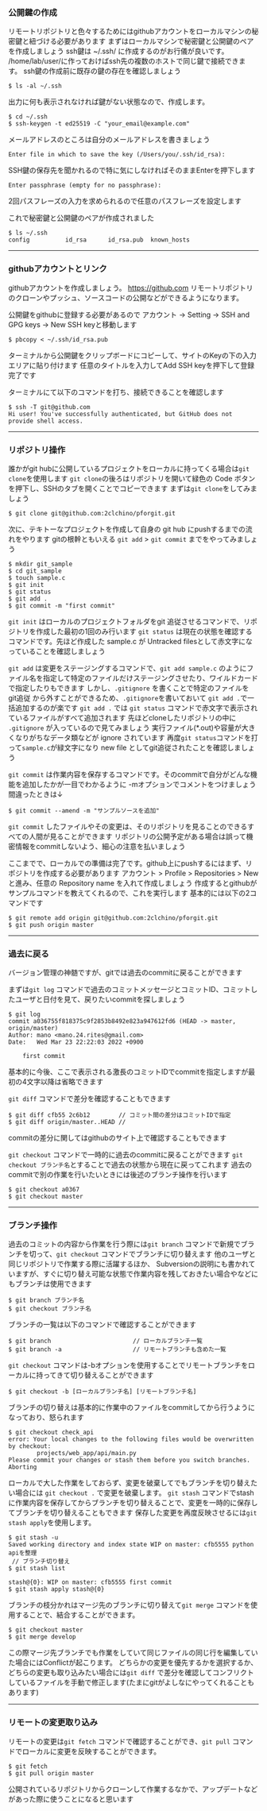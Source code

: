 <h3>公開鍵の作成</h3>

リモートリポジトリと色々するためにはgithubアカウントをローカルマシンの秘密鍵と紐づける必要があります
まずはローカルマシンで秘密鍵と公開鍵のペアを作成しましょう
ssh鍵は ~/.ssh/ に作成するのがお行儀が良いです。
/home/lab/user/に作っておけばssh先の複数のホストで同じ鍵で接続できます。
ssh鍵の作成前に既存の鍵の存在を確認しましょう
```
$ ls -al ~/.ssh
```
出力に何も表示されなければ鍵がない状態なので、作成します。
```
$ cd ~/.ssh
$ ssh-keygen -t ed25519 -C "your_email@example.com"
```
メールアドレスのところは自分のメールアドレスを書きましょう
```
Enter file in which to save the key (/Users/you/.ssh/id_rsa):
```
SSH鍵の保存先を聞かれるので特に気にしなければそのままEnterを押下します
```
Enter passphrase (empty for no passphrase):
```
2回パスフレーズの入力を求められるので任意のパスフレーズを設定します

これで秘密鍵と公開鍵のペアが作成されました
```
$ ls ~/.ssh
config          id_rsa      id_rsa.pub  known_hosts
```

___

<h3>githubアカウントとリンク</h3>

githubアカウントを作成しましょう。
https://github.com
リモートリポジトリのクローンやプッシュ、ソースコードの公開などができるようになります。

公開鍵をgithubに登録する必要があるので
アカウント → Setting → SSH and GPG keys → New SSH keyと移動します
```
$ pbcopy < ~/.ssh/id_rsa.pub
```
ターミナルから公開鍵をクリップボードにコピーして、サイトのKeyの下の入力エリアに貼り付けます
任意のタイトルを入力してAdd SSH keyを押下して登録完了です

ターミナルにて以下のコマンドを打ち、接続できることを確認します
```
$ ssh -T git@github.com
Hi user! You've successfully authenticated, but GitHub does not provide shell access.
```

___

<h3>リポジトリ操作</h3>

誰かがgit hubに公開しているプロジェクトをローカルに持ってくる場合は`git clone`を使用します
`git clone`の後ろはリポジトリを開いて緑色の Code ボタンを押下し、SSHのタブを開くことでコピーできます
まずは`git clone`をしてみましょう
```
$ git clone git@github.com:2clchino/pforgit.git
```

次に、テキトーなプロジェクトを作成して自身の git hub にpushするまでの流れをやります
gitの根幹ともいえる `git add` > `git commit` までをやってみましょう
```
$ mkdir git_sample
$ cd git_sample
$ touch sample.c
$ git init
$ git status
$ git add .
$ git commit -m "first commit"
```
`git init` はローカルのプロジェクトフォルダをgit 追従させるコマンドで、リポジトリを作成した最初の1回のみ行います
`git status` は現在の状態を確認するコマンドです。先ほど作成した sample.c が Untracked filesとして赤文字になっていることを確認しましょう

`git add` は変更をステージングするコマンドで、`git add sample.c` のようにファイル名を指定して特定のファイルだけステージングさせたり、ワイルドカードで指定したりもできます
しかし、`.gitignore` を書くことで特定のファイルを git追従 から外すことができるため、`.gitignore`を書いておいて `git add .`で一括追加するのが楽です
`git add .` では `git status` コマンドで赤文字で表示されているファイルがすべて追加されます
	先ほどcloneしたリポジトリの中に `.gitignore` が入っているので見てみましょう
		実行ファイル(*.out)や容量が大きくなりがちなデータ類などが ignore されています
再度`git status`コマンドを打って`sample.c`が緑文字になり new file としてgit追従されたことを確認しましょう

`git commit` は作業内容を保存するコマンドです。そのcommitで自分がどんな機能を追加したかが一目でわかるように -mオプションでコメントをつけましょう
間違ったときは↓
```
$ git commit --amend -m "サンプルソースを追加"
```
`git commit` したファイルやその変更は、そのリポジトリを見ることのできるすべての人間が見ることができます
リポジトリの公開予定がある場合は誤って機密情報をcommitしないよう、細心の注意を払いましょう

ここまでで、ローカルでの準備は完了です。github上にpushするにはまず、リポジトリを作成する必要があります
アカウント > Profile > Repositories > New と進み、任意の Repository name を入れて作成しましょう
作成するとgithubがサンプルコマンドを教えてくれるので、これを実行します
基本的には以下の2コマンドです
```
$ git remote add origin git@github.com:2clchino/pforgit.git
$ git push origin master
```

___

<h3>過去に戻る</h3>

バージョン管理の神髄ですが、gitでは過去のcommitに戻ることができます

まずは`git log` コマンドで過去のコミットメッセージとコミットID、コミットしたユーザと日付を見て、戻りたいcommitを探しましょう
```
$ git log
commit a036755f818375c9f2853b8492e823a947612fd6 (HEAD -> master, origin/master)
Author: mano <mano.24.rites@gmail.com>
Date:   Wed Mar 23 22:22:03 2022 +0900

    first commit
```
基本的に今後、ここで表示される激長のコミットIDでcommitを指定しますが最初の4文字以降は省略できます

`git diff` コマンドで差分を確認することもできます
```
$ git diff cfb55 2c6b12        // コミット間の差分はコミットIDで指定
$ git diff origin/master..HEAD // 
```

commitの差分に関してはgithubのサイト上で確認することもできます

`git checkout` コマンドで一時的に過去のcommitに戻ることができます
`git checkout ブランチ名`とすることで過去の状態から現在に戻ってこれます
過去のcommitで別の作業を行いたいときには後述のブランチ操作を行います
```
$ git checkout a0367
$ git checkout master
```

___

<h3>ブランチ操作</h3>

過去のコミットの内容から作業を行う際には`git branch` コマンドで新規でブランチを切って、`git checkout` コマンドでブランチに切り替えます
他のユーザと同じリポジトリで作業する際に活躍するほか、
Subversionの説明にも書かれていますが、すぐに切り替え可能な状態で作業内容を残しておきたい場合やなどにもブランチは使用できます
```
$ git branch ブランチ名
$ git checkout ブランチ名
```

ブランチの一覧は以下のコマンドで確認することができます
```
$ git branch                       // ローカルブランチ一覧
$ git branch -a                    // リモートブランチも含めた一覧
```

`git checkout` コマンドは-bオプションを使用することでリモートブランチをローカルに持ってきて切り替えることができます
```
$ git checkout -b [ローカルブランチ名] [リモートブランチ名]
```

ブランチの切り替えは基本的に作業中のファイルをcommitしてから行うようになっており、怒られます
```
$ git checkout check_api
error: Your local changes to the following files would be overwritten by checkout:
        projects/web_app/api/main.py
Please commit your changes or stash them before you switch branches.
Aborting
```

ローカルで大した作業をしておらず、変更を破棄してでもブランチを切り替えたい場合には `git checkout .` で変更を破棄します。
`git stash` コマンドでstashに作業内容を保存してからブランチを切り替えることで、変更を一時的に保存してブランチを切り替えることもできます
保存した変更を再度反映させるには`git stash apply`を使用します。
```
$ git stash -u
Saved working directory and index state WIP on master: cfb5555 python apiを整理
 // ブランチ切り替え
$ git stash list

stash@{0}: WIP on master: cfb5555 first commit
$ git stash apply stash@{0}
```

ブランチの枝分かれはマージ先のブランチに切り替えて`git merge` コマンドを使用することで、結合することができます。
```
$ git checkout master
$ git merge develop
```
この際マージ先ブランチでも作業をしていて同じファイルの同じ行を編集していた場合にはConflictが起こります。
どちらかの変更を優先するかを選択するか、どちらの変更も取り込みたい場合には`git diff` で差分を確認してコンフリクトしているファイルを手動で修正します(たまにgitがよしなにやってくれることもあります)

___

<h3>リモートの変更取り込み</h3>

リモートの変更は`git fetch` コマンドで確認することができ、`git pull` コマンドでローカルに変更を反映することができます。
```
$ git fetch
$ git pull origin master
```
公開されているリポジトリからクローンして作業するなかで、アップデートなどがあった際に使うことになると思います
